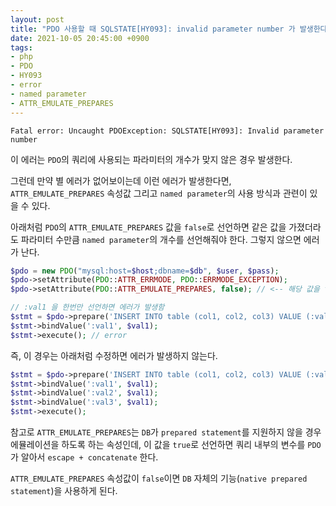 ```yaml
---
layout: post
title: "PDO 사용할 때 SQLSTATE[HY093]: invalid parameter number 가 발생한다면"
date: 2021-10-05 20:45:00 +0900
tags:
- php
- PDO
- HY093
- error
- named parameter
- ATTR_EMULATE_PREPARES
---
```


```
Fatal error: Uncaught PDOException: SQLSTATE[HY093]: Invalid parameter number
```

이 에러는 `PDO`의 쿼리에 사용되는 파라미터의 개수가 맞지 않은 경우 발생한다.

그런데 만약 별 에러가 없어보이는데 이런 에러가 발생한다면, `ATTR_EMULATE_PREPARES` 속성값 그리고 `named parameter`의 사용 방식과 관련이 있을 수 있다.

아래처럼 `PDO`의 `ATTR_EMULATE_PREPARES` 값을 `false`로 선언하면 같은 값을 가졌더라도 파라미터 수만큼 `named parameter`의 개수를 선언해줘야 한다. 그렇지 않으면 에러가 난다.

```php
$pdo = new PDO("mysql:host=$host;dbname=$db", $user, $pass);
$pdo->setAttribute(PDO::ATTR_ERRMODE, PDO::ERRMODE_EXCEPTION);
$pdo->setAttribute(PDO::ATTR_EMULATE_PREPARES, false); // <-- 해당 값을 false로 선언

// :val1 을 한번만 선언하면 에러가 발생함
$stmt = $pdo->prepare('INSERT INTO table (col1, col2, col3) VALUE (:val1, :val1, :val1);');
$stmt->bindValue(':val1', $val1);
$stmt->execute(); // error
```

즉, 이 경우는 아래처럼 수정하면 에러가 발생하지 않는다.

```php
$stmt = $pdo->prepare('INSERT INTO table (col1, col2, col3) VALUE (:val1, :val2, :val3);');
$stmt->bindValue(':val1', $val1);
$stmt->bindValue(':val2', $val1);
$stmt->bindValue(':val3', $val1);
$stmt->execute();
```

참고로 `ATTR_EMULATE_PREPARES`는 `DB`가 `prepared statement`를 지원하지 않을 경우 에뮬레이션을 하도록 하는 속성인데, 이 값을 `true`로 선언하면 쿼리 내부의 변수를 `PDO`가 알아서 `escape + concatenate` 한다.

`ATTR_EMULATE_PREPARES` 속성값이 `false`이면 `DB` 자체의 기능(`native prepared statement`)을 사용하게 된다.
